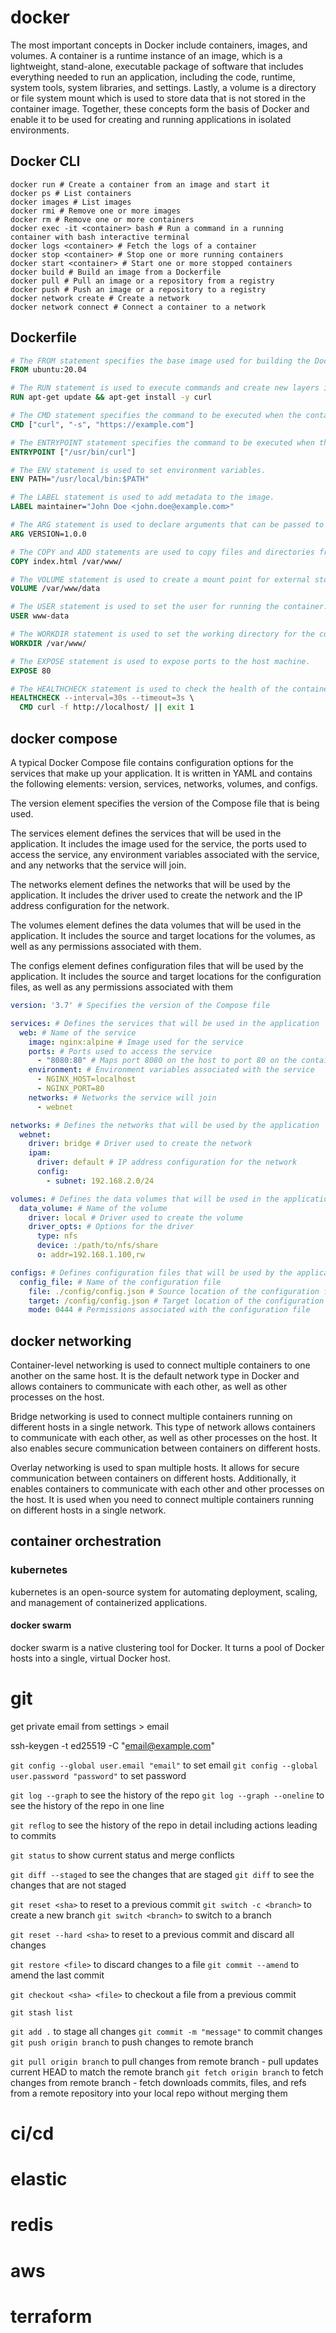 
# docker

The most important concepts in Docker include containers, images, and volumes. A container is a runtime instance of an image, which is a lightweight, stand-alone, executable package of software that includes everything needed to run an application, including the code, runtime, system tools, system libraries, and settings. Lastly, a volume is a directory or file system mount which is used to store data that is not stored in the container image. Together, these concepts form the basis of Docker and enable it to be used for creating and running applications in isolated environments.

## Docker CLI
```
docker run # Create a container from an image and start it
docker ps # List containers
docker images # List images
docker rmi # Remove one or more images
docker rm # Remove one or more containers
docker exec -it <container> bash # Run a command in a running container with bash interactive terminal
docker logs <container> # Fetch the logs of a container
docker stop <container> # Stop one or more running containers
docker start <container> # Start one or more stopped containers
docker build # Build an image from a Dockerfile
docker pull # Pull an image or a repository from a registry
docker push # Push an image or a repository to a registry
docker network create # Create a network
docker network connect # Connect a container to a network
```

## Dockerfile
```Dockerfile
# The FROM statement specifies the base image used for building the Docker image.
FROM ubuntu:20.04

# The RUN statement is used to execute commands and create new layers in the image.
RUN apt-get update && apt-get install -y curl

# The CMD statement specifies the command to be executed when the container is started.
CMD ["curl", "-s", "https://example.com"]

# The ENTRYPOINT statement specifies the command to be executed when the container is started.
ENTRYPOINT ["/usr/bin/curl"]

# The ENV statement is used to set environment variables.
ENV PATH="/usr/local/bin:$PATH"

# The LABEL statement is used to add metadata to the image.
LABEL maintainer="John Doe <john.doe@example.com>"

# The ARG statement is used to declare arguments that can be passed to the image.
ARG VERSION=1.0.0

# The COPY and ADD statements are used to copy files and directories from one location to another.
COPY index.html /var/www/

# The VOLUME statement is used to create a mount point for external storage.
VOLUME /var/www/data

# The USER statement is used to set the user for running the container.
USER www-data

# The WORKDIR statement is used to set the working directory for the container.
WORKDIR /var/www/

# The EXPOSE statement is used to expose ports to the host machine.
EXPOSE 80

# The HEALTHCHECK statement is used to check the health of the container.
HEALTHCHECK --interval=30s --timeout=3s \
  CMD curl -f http://localhost/ || exit 1
```
## docker compose
A typical Docker Compose file contains configuration options for the services that make up your application. It is written in YAML and contains the following elements: version, services, networks, volumes, and configs.

The version element specifies the version of the Compose file that is being used.

The services element defines the services that will be used in the application. It includes the image used for the service, the ports used to access the service, any environment variables associated with the service, and any networks that the service will join.

The networks element defines the networks that will be used by the application. It includes the driver used to create the network and the IP address configuration for the network.

The volumes element defines the data volumes that will be used in the application. It includes the source and target locations for the volumes, as well as any permissions associated with them.

The configs element defines configuration files that will be used by the application. It includes the source and target locations for the configuration files, as well as any permissions associated with them
```yaml
version: '3.7' # Specifies the version of the Compose file

services: # Defines the services that will be used in the application
  web: # Name of the service
    image: nginx:alpine # Image used for the service
    ports: # Ports used to access the service
      - "8080:80" # Maps port 8080 on the host to port 80 on the container
    environment: # Environment variables associated with the service
      - NGINX_HOST=localhost
      - NGINX_PORT=80
    networks: # Networks the service will join
      - webnet

networks: # Defines the networks that will be used by the application
  webnet:
    driver: bridge # Driver used to create the network
    ipam:
      driver: default # IP address configuration for the network
      config:
        - subnet: 192.168.2.0/24

volumes: # Defines the data volumes that will be used in the application
  data_volume: # Name of the volume
    driver: local # Driver used to create the volume
    driver_opts: # Options for the driver
      type: nfs
      device: :/path/to/nfs/share
      o: addr=192.168.1.100,rw

configs: # Defines configuration files that will be used by the application
  config_file: # Name of the configuration file
    file: ./config/config.json # Source location of the configuration file
    target: /config/config.json # Target location of the configuration file
    mode: 0444 # Permissions associated with the configuration file
```
## docker networking 
Container-level networking is used to connect multiple containers to one another on the same host. It is the default network type in Docker and allows containers to communicate with each other, as well as other processes on the host.

Bridge networking is used to connect multiple containers running on different hosts in a single network. This type of network allows containers to communicate with each other, as well as other processes on the host. It also enables secure communication between containers on different hosts.

Overlay networking is used to span multiple hosts. It allows for secure communication between containers on different hosts. Additionally, it enables containers to communicate with each other and other processes on the host. It is used when you need to connect multiple containers running on different hosts in a single network.

## container orchestration

### kubernetes

kubernetes is an open-source system for automating deployment, scaling, and management of containerized applications.

#### docker swarm

docker swarm is a native clustering tool for Docker. It turns a pool of Docker hosts into a single, virtual Docker host.

# git

get private email from settings > email

ssh-keygen -t ed25519 -C "email@example.com"

`git config --global user.email "email"` to set email
`git config --global user.password "password"` to set password

`git log --graph` to see the history of the repo
`git log --graph --oneline` to see the history of the repo in one line

`git reflog` to see the history of the repo in detail including actions leading to commits

`git status` to show current status and merge conflicts

`git diff --staged` to see the changes that are staged
`git diff` to see the changes that are not staged

`git reset <sha>` to reset to a previous commit
`git switch -c <branch>` to create a new branch
`git switch <branch>` to switch to a branch

`git reset --hard <sha>` to reset to a previous commit and discard all changes

`git restore <file>` to discard changes to a file
`git commit --amend` to amend the last commit

`git checkout <sha> <file>` to checkout a file from a previous commit

`git stash list`

`git add .` to stage all changes
`git commit -m "message"` to commit changes
`git push origin branch` to push changes to remote branch

`git pull origin branch` to pull changes from remote branch - pull updates current HEAD to match the remote branch
`git fetch origin branch` to fetch changes from remote branch - fetch downloads commits, files, and refs from a remote repository into your local repo without merging them




# ci/cd
# elastic
# redis
# aws
# terraform
